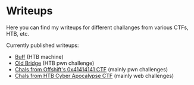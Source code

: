 # Writeups

Here you can find my writeups for different challanges from various CTFs, HTB, etc.

Currently published writeups:

- [Buff](HackTheBox/Buff.md) (HTB machine)
- [Old Bridge](HackTheBox/Old%20Bridge.md) (HTB pwn challenge)
- [Chals from Offshift's 0x41414141 CTF](Offshift%200x41414141%20CTF/README.md) (mainly pwn challenges)
- [Chals from HTB Cyber Apocalypse CTF](HTB%20Cyber%20Apocalypse%20CTF/README.md) (mainly web challenges)
